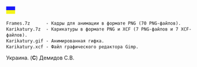 
![](https://github.com/drilnet/vector-06c-spr2bmp/blob/master/UA.png)

    Frames.7z      - Кадры для анимации в формате PNG (70 PNG-файлов).
    Karikatury.7z  - Карикатуры в формате PNG и XCF (7 PNG-файлов и 7 XCF-файлов).
    Karikatury.gif - Анимированная гифка.
    Karikatury.xcf - Файл графического редактора Gimp.

Украина. (**C**) Демидов С.В.

